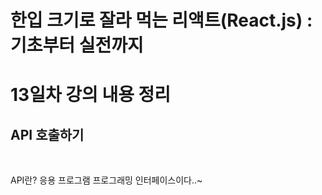 # 한입 크기로 잘라 먹는 리액트(React.js) : 기초부터 실전까지

# 13일차 강의 내용 정리

## API 호출하기

<br>

API란?
응용 프로그램 프로그래밍 인터페이스이다..~

<br>

<br>
<br>
<br>
<br>

```javascript
```
```javascript
```
```javascript
```
```javascript
```



<br>
<br>
<br>
<br>
<br>
<br>
<br>
<br>
<br>
<br>
<br>
<br>
<br>
